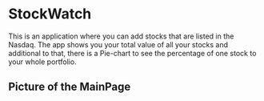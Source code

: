 # StockWatch

This is an application where you can add stocks that are listed in the Nasdaq. The app shows you your total value of all your stocks and additional to that, there is a Pie-chart to see the percentage of one stock to your whole portfolio. 

## Picture of the MainPage


